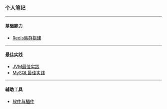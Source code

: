 ### 个人笔记

---
#### 基础能力

- [Redis集群搭建](note/Redis非关系型数据库/Redis集群搭建.md)

---
#### 最佳实践

- [JVM最佳实践](note/Java虚拟机/JVM最佳实践.md)
- [MySQL最佳实践](note/MySQL关系型数据库/MySQL最佳实践.md)

--- 
#### 辅助工具

- [软件与插件](tool/软件与插件.md)
